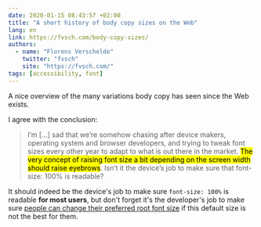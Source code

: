 ```yaml
---
date: 2020-01-15 08:43:57 +02:00
title: "A short history of body copy sizes on the Web"
lang: en
link: https://fvsch.com/body-copy-sizes/
authors:
  - name: "Florens Verschelde"
    twitter: "fvsch"
    site: "https://fvsch.com/"
tags: [accessibility, font]
---
```


A nice overview of the many variations body copy has seen since the Web exists.

I agree with the conclusion:

> I’m […] sad that we’re somehow chasing after device makers, operating system and browser developers, and trying to tweak font sizes every other year to adapt to what is out there in the market. <mark>The very concept of raising font size a bit depending on the screen width should raise eyebrows</mark>. Isn’t it the device’s job to make sure that font-size: 100% is readable?

It should indeed be the device's job to make sure `font-size: 100%` is readable **for most users**, but don't forget it's the developer's job to make sure [people can change their preferred root font size](/articles/2018/06/users-do-change-font-size/) if this default size is not the best for them.
